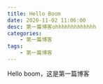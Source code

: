 ```yaml
---
title: Hello Boom
date: 2020-11-02 11:06:00
desc: 第一篇博客ohhhhhhhhhhhhh
categories: 
	- 第一篇博客
tags: 
    - 第一篇博客
---
```


Hello boom，这是第一篇博客